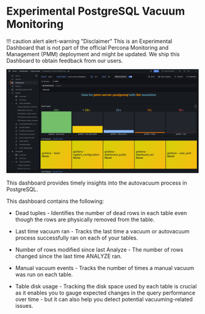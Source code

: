 # Experimental PostgreSQL Vacuum Monitoring

!!! caution alert alert-warning "Disclaimer"
    This is an Experimental Dashboard that is not part of the official Percona Monitoring and Management (PMM) deployment and might be updated. We ship this Dashboard to obtain feedback from our users.


![!image](../../images/PMM_PostgreSQL_vacuum_monitor-experimental.png)


This dashboard provides timely insights into the autovacuum process in PostgreSQL.

This dashboard contains the following:

- Dead tuples - Identifies the number of dead rows in each table even though the rows are physically removed from the table.

- Last time vacuum ran - Tracks the last time a vacuum or autovacuum process successfully ran on each of your tables.

- Number of rows modified since last Analyze - The number of rows changed since the last time ANALYZE ran.

- Manual vacuum events - Tracks the number of times a manual vacuum was run on each table.

- Table disk usage - Tracking the disk space used by each table is crucial as it enables you to gauge expected changes in the query performance over time - but it can also help you detect potential vacuuming-related issues.


